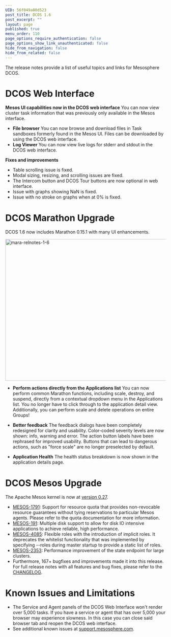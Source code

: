 ```yaml
---
UID: 56f049a80d523
post_title: DCOS 1.6
post_excerpt: ""
layout: page
published: true
menu_order: 110
page_options_require_authentication: false
page_options_show_link_unauthenticated: false
hide_from_navigation: false
hide_from_related: false
---
```

The release notes provide a list of useful topics and links for Mesosphere DCOS.

# DCOS Web Interface

**Mesos UI capabilities now in the DCOS web interface** You can now view cluster task information that was previously only available in the Mesos interface.

*   **File browser** You can now browse and download files in Task sandboxes formerly found in the Mesos UI. Files can be downloaded by using the DCOS web interface.
*   **Log Viewer** You can now view live logs for stderr and stdout in the DCOS web interface.

**Fixes and improvements**

*   Table scrolling issue is fixed.
*   Modal sizing, resizing, and scrolling issues are fixed.
*   The Intercom button and DCOS Tour buttons are now optional in web interface.
*   Issue with graphs showing NaN is fixed.
*   Issue with no stroke on graphs when at 0% is fixed.

# DCOS Marathon Upgrade

DCOS 1.6 now includes Marathon 0.15.1 with many UI enhancements.

<a href="https://docs.mesosphere.com/wp-content/uploads/2016/02/mara-relnotes-1-6.png" rel="attachment wp-att-3392"><img src="https://docs.mesosphere.com/wp-content/uploads/2016/02/mara-relnotes-1-6-800x443.png" alt="mara-relnotes-1-6" width="800" height="443" class="alignnone size-large wp-image-3392" /></a>

*   **Perform actions directly from the Applications list** You can now perform common Marathon functions, including scale, destroy, and suspend, directly from a contextual dropdown menu in the Applications list. You no longer have to click through to the application detail view. Additionally, you can perform scale and delete operations on entire Groups!

*   **Better feedback** The feedback dialogs have been completely redesigned for clarity and usability. Color-coded severity levels are now shown: info, warning and error. The action button labels have been rephrased for improved usability. Buttons that can lead to dangerous actions, such as "force scale" are no longer preselected by default.

*   **Application Health** The health status breakdown is now shown in the application details page.

# <a name="mesos"></a>DCOS Mesos Upgrade

The Apache Mesos kernel is now at [version 0.27][1].

*   [MESOS-1791][2]: Support for resource quota that provides non-revocable resource guarantees without tying reservations to particular Mesos agents. Please refer to the quota documentation for more information. 
*   [MESOS-191][3]: Multiple disk support to allow for disk IO intensive applications to achieve reliable, high performance. 
*   [MESOS-4085][4]: Flexible roles with the introduction of implicit roles. It deprecates the whitelist functionality that was implemented by specifying --roles during master startup to provide a static list of roles. 
*   [MESOS-2353][5]: Performance improvement of the state endpoint for large clusters. 
*   Furthermore, 167+ bugfixes and improvements made it into this release. For full release notes with all features and bug fixes, please refer to the [CHANGELOG][6].

# <a name="known-issues"></a>Known Issues and Limitations

*   The Service and Agent panels of the DCOS Web Interface won't render over 5,000 tasks. If you have a service or agent that has over 5,000 your browser may experience slowness. In this case you can close said browser tab and reopen the DCOS web interface.
*   See additional known issues at <a href="https://support.mesosphere.com" target="_blank">support.mesosphere.com</a>.

 [1]: http://mesos.apache.org/blog/mesos-0-27-0-released/
 [2]: https://issues.apache.org/jira/browse/MESOS-1791
 [3]: https://issues.apache.org/jira/browse/MESOS-191
 [4]: https://issues.apache.org/jira/browse/MESOS-4085
 [5]: https://issues.apache.org/jira/browse/MESOS-2353
 [6]: https://git-wip-us.apache.org/repos/asf?p=mesos.git;a=blob_plain;f=CHANGELOG;hb=0.27.0